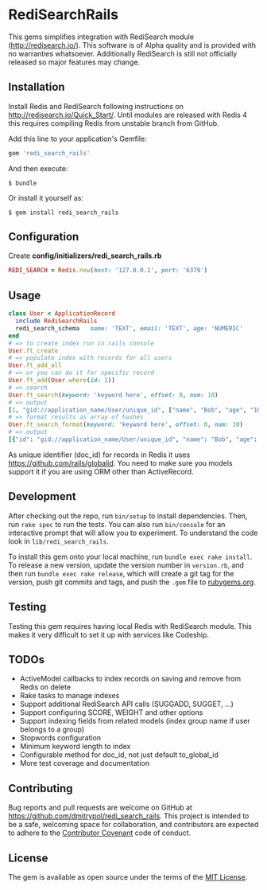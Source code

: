 # RediSearchRails

This gems simplifies integration with RediSearch module (http://redisearch.io/).  This software is of Alpha quality and is provided with no warranties whatsoever.  Additionally RediSearch is still not officially released so major features may change.  

## Installation

Install Redis and RediSearch following instructions on http://redisearch.io/Quick_Start/.  Until modules are released with Redis 4 this requires compiling Redis from unstable branch from GitHub.  

Add this line to your application's Gemfile:

```ruby
gem 'redi_search_rails'
```

And then execute:

    $ bundle

Or install it yourself as:

    $ gem install redi_search_rails

## Configuration

Create **config/initializers/redi_search_rails.rb**

```ruby
REDI_SEARCH = Redis.new(host: '127.0.0.1', port: '6379')
```

## Usage

```ruby
class User < ApplicationRecord
  include RediSearchRails
  redi_search_schema   name: 'TEXT', email: 'TEXT', age: 'NUMERIC'
end
# => to create index run in rails console
User.ft_create
# => populate index with records for all users
User.ft_add_all
# => or you can do it for specific record
User.ft_add(User.where(id: 1))
# => search
User.ft_search(keyword: 'keyword here', offset: 0, num: 10)
# => output
[1, "gid://application_name/User/unique_id", ["name", "Bob", "age", "100"]]
# => format results as array of hashes
User.ft_search_format(keyword: 'keyword here', offset: 0, num: 10)
# => output
[{"id": "gid://application_name/User/unique_id", "name": "Bob", "age": "100"}, {...}]
```

As unique identifier (doc_id) for records in Redis it uses https://github.com/rails/globalid.  You need to make sure you models support it if you are using ORM other than ActiveRecord.  

## Development

After checking out the repo, run `bin/setup` to install dependencies. Then, run `rake spec` to run the tests. You can also run `bin/console` for an interactive prompt that will allow you to experiment.  To understand the code look in `lib/redi_search_rails`.

To install this gem onto your local machine, run `bundle exec rake install`. To release a new version, update the version number in `version.rb`, and then run `bundle exec rake release`, which will create a git tag for the version, push git commits and tags, and push the `.gem` file to [rubygems.org](https://rubygems.org).

## Testing

Testing this gem requires having local Redis with RediSearch module.  This makes it very difficult to set it up with services like Codeship.  

## TODOs

* ActiveModel callbacks to index records on saving and remove from Redis on delete
* Rake tasks to manage indexes
* Support additional RediSearch API calls (SUGGADD, SUGGET, ...)
* Support configuring SCORE, WEIGHT and other options
* Support indexing fields from related models (index group name if user belongs to a group)
* Stopwords configuration
* Minimum keyword length to index
* Configurable method for doc_id, not just default to_global_id
* More test coverage and documentation

## Contributing

Bug reports and pull requests are welcome on GitHub at https://github.com/dmitrypol/redi_search_rails. This project is intended to be a safe, welcoming space for collaboration, and contributors are expected to adhere to the [Contributor Covenant](http://contributor-covenant.org) code of conduct.

## License

The gem is available as open source under the terms of the [MIT License](http://opensource.org/licenses/MIT).
